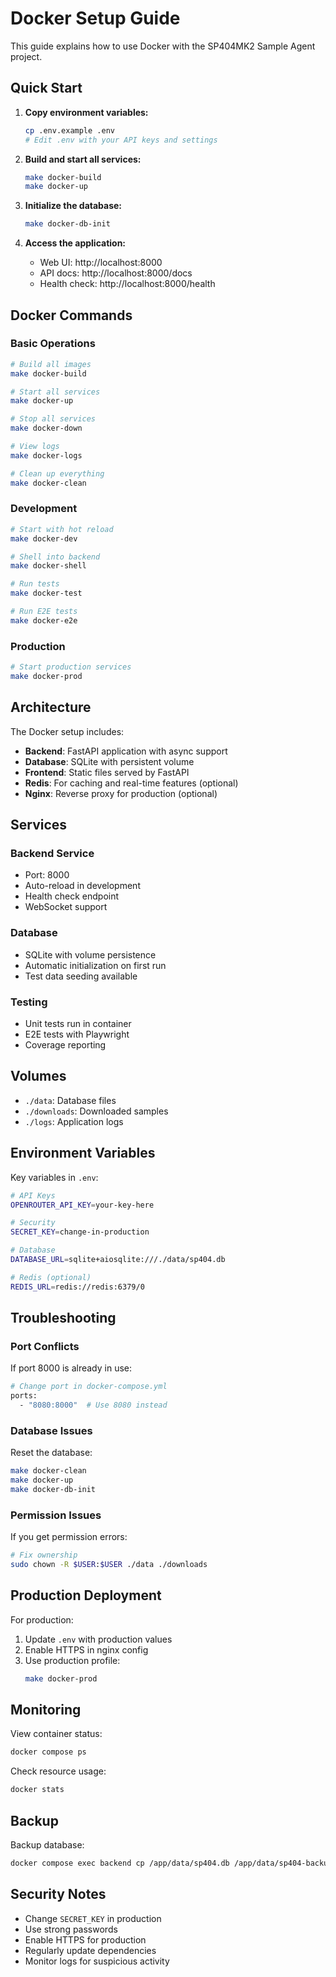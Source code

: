 # Docker Setup Guide

This guide explains how to use Docker with the SP404MK2 Sample Agent project.

## Quick Start

1. **Copy environment variables:**
   ```bash
   cp .env.example .env
   # Edit .env with your API keys and settings
   ```

2. **Build and start all services:**
   ```bash
   make docker-build
   make docker-up
   ```

3. **Initialize the database:**
   ```bash
   make docker-db-init
   ```

4. **Access the application:**
   - Web UI: http://localhost:8000
   - API docs: http://localhost:8000/docs
   - Health check: http://localhost:8000/health

## Docker Commands

### Basic Operations

```bash
# Build all images
make docker-build

# Start all services
make docker-up

# Stop all services  
make docker-down

# View logs
make docker-logs

# Clean up everything
make docker-clean
```

### Development

```bash
# Start with hot reload
make docker-dev

# Shell into backend
make docker-shell

# Run tests
make docker-test

# Run E2E tests
make docker-e2e
```

### Production

```bash
# Start production services
make docker-prod
```

## Architecture

The Docker setup includes:

- **Backend**: FastAPI application with async support
- **Database**: SQLite with persistent volume
- **Frontend**: Static files served by FastAPI
- **Redis**: For caching and real-time features (optional)
- **Nginx**: Reverse proxy for production (optional)

## Services

### Backend Service
- Port: 8000
- Auto-reload in development
- Health check endpoint
- WebSocket support

### Database
- SQLite with volume persistence
- Automatic initialization on first run
- Test data seeding available

### Testing
- Unit tests run in container
- E2E tests with Playwright
- Coverage reporting

## Volumes

- `./data`: Database files
- `./downloads`: Downloaded samples
- `./logs`: Application logs

## Environment Variables

Key variables in `.env`:

```bash
# API Keys
OPENROUTER_API_KEY=your-key-here

# Security
SECRET_KEY=change-in-production

# Database
DATABASE_URL=sqlite+aiosqlite:///./data/sp404.db

# Redis (optional)
REDIS_URL=redis://redis:6379/0
```

## Troubleshooting

### Port Conflicts
If port 8000 is already in use:
```bash
# Change port in docker-compose.yml
ports:
  - "8080:8000"  # Use 8080 instead
```

### Database Issues
Reset the database:
```bash
make docker-clean
make docker-up
make docker-db-init
```

### Permission Issues
If you get permission errors:
```bash
# Fix ownership
sudo chown -R $USER:$USER ./data ./downloads
```

## Production Deployment

For production:

1. Update `.env` with production values
2. Enable HTTPS in nginx config
3. Use production profile:
   ```bash
   make docker-prod
   ```

## Monitoring

View container status:
```bash
docker compose ps
```

Check resource usage:
```bash
docker stats
```

## Backup

Backup database:
```bash
docker compose exec backend cp /app/data/sp404.db /app/data/sp404-backup.db
```

## Security Notes

- Change `SECRET_KEY` in production
- Use strong passwords
- Enable HTTPS for production
- Regularly update dependencies
- Monitor logs for suspicious activity